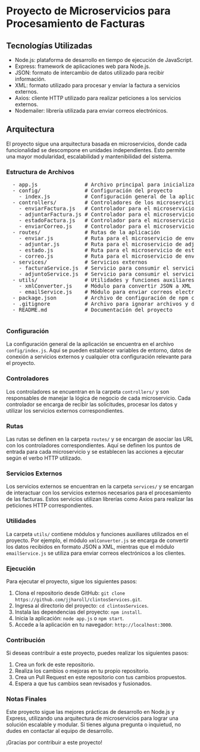 <!DOCTYPE html>
<html>
<head>
  <meta charset="UTF-8">
 
</head>
<body>
  <h1>Proyecto de Microservicios para Procesamiento de Facturas</h1>

  <h2>Tecnologías Utilizadas</h2>
  <ul>
    <li>Node.js: plataforma de desarrollo en tiempo de ejecución de JavaScript.</li>
    <li>Express: framework de aplicaciones web para Node.js.</li>
    <li>JSON: formato de intercambio de datos utilizado para recibir información.</li>
    <li>XML: formato utilizado para procesar y enviar la factura a servicios externos.</li>
    <li>Axios: cliente HTTP utilizado para realizar peticiones a los servicios externos.</li>
    <li>Nodemailer: librería utilizada para enviar correos electrónicos.</li>
  </ul>

  <h2>Arquitectura</h2>
  <p>El proyecto sigue una arquitectura basada en microservicios, donde cada funcionalidad se descompone en unidades independientes. Esto permite una mayor modularidad, escalabilidad y mantenibilidad del sistema.</p>

  <h3>Estructura de Archivos</h3>
  <pre>
  - app.js               # Archivo principal para inicializar la aplicación
  - config/              # Configuración del proyecto
    - index.js           # Configuración general de la aplicación
  - controllers/         # Controladores de los microservicios
    - enviarFactura.js   # Controlador para el microservicio de envío de facturas
    - adjuntarFactura.js # Controlador para el microservicio de adjuntar facturas
    - estadoFactura.js   # Controlador para el microservicio de estado de factura
    - enviarCorreo.js    # Controlador para el microservicio de envío de correos
  - routes/              # Rutas de la aplicación
    - enviar.js          # Ruta para el microservicio de envío de facturas
    - adjuntar.js        # Ruta para el microservicio de adjuntar facturas
    - estado.js          # Ruta para el microservicio de estado de factura
    - correo.js          # Ruta para el microservicio de envío de correos
  - services/            # Servicios externos
    - facturaService.js  # Servicio para consumir el servicio de facturación externo
    - adjuntoService.js  # Servicio para consumir el servicio de adjuntar factura externo
  - utils/               # Utilidades y funciones auxiliares
    - xmlConverter.js    # Módulo para convertir JSON a XML
    - emailService.js    # Módulo para enviar correos electrónicos
  - package.json         # Archivo de configuración de npm con las dependencias del proyecto
  - .gitignore           # Archivo para ignorar archivos y directorios en el control de versiones
  - README.md            # Documentación del proyecto
  </pre>

  <h3>Configuración</h3>
  <p>La configuración general de la aplicación se encuentra en el archivo <code>config/index.js</code>. Aquí se pueden establecer variables de entorno, datos de conexión a servicios externos y cualquier otra configuración relevante para el proyecto.</p>

  <h3>Controladores</h3>
  <p>Los controladores se encuentran en la carpeta <code>controllers/</code> y son responsables de manejar la lógica de negocio de cada microservicio. Cada controlador se encarga de recibir las solicitudes, procesar los datos y utilizar los servicios externos correspondientes.</p>

  <h3>Rutas</h3>
  <p>Las rutas se definen en la carpeta <code>routes/</code> y se encargan de asociar las URL con los controladores correspondientes. Aquí se definen los puntos de entrada para cada microservicio y se establecen las acciones a ejecutar según el verbo HTTP utilizado.</p>

  <h3>Servicios Externos</h3>
  <p>Los servicios externos se encuentran en la carpeta <code>services/</code> y se encargan de interactuar con los servicios externos necesarios para el procesamiento de las facturas. Estos servicios utilizan librerías como Axios para realizar las peticiones HTTP correspondientes.</p>

  <h3>Utilidades</h3>
  <p>La carpeta <code>utils/</code> contiene módulos y funciones auxiliares utilizados en el proyecto. Por ejemplo, el módulo <code>xmlConverter.js</code> se encarga de convertir los datos recibidos en formato JSON a XML, mientras que el módulo <code>emailService.js</code> se utiliza para enviar correos electrónicos a los clientes.</p>

  <h3>Ejecución</h3>
  <p>Para ejecutar el proyecto, sigue los siguientes pasos:</p>
  <ol>
    <li>Clona el repositorio desde GitHub: <code>git clone https://github.com/jjharoll/clintosServices.git</code>.</li>
    <li>Ingresa al directorio del proyecto: <code>cd clintosServices</code>.</li>
    <li>Instala las dependencias del proyecto: <code>npm install</code>.</li>
    <li>Inicia la aplicación: <code>node app.js</code> o <code>npm start</code>.</li>
    <li>Accede a la aplicación en tu navegador: <code>http://localhost:3000</code>.</li>
  </ol>

  <h3>Contribución</h3>
  <p>Si deseas contribuir a este proyecto, puedes realizar los siguientes pasos:</p>
  <ol>
    <li>Crea un fork de este repositorio.</li>
    <li>Realiza los cambios o mejoras en tu propio repositorio.</li>
    <li>Crea un Pull Request en este repositorio con tus cambios propuestos.</li>
    <li>Espera a que tus cambios sean revisados y fusionados.</li>
  </ol>

  <h3>Notas Finales</h3>
  <p>Este proyecto sigue las mejores prácticas de desarrollo en Node.js y Express, utilizando una arquitectura de microservicios para lograr una solución escalable y modular. Si tienes alguna pregunta o inquietud, no dudes en contactar al equipo de desarrollo.</p>

  <p>¡Gracias por contribuir a este proyecto!</p>
</body>
</html>

